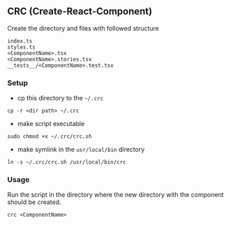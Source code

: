 ## CRC (Create-React-Component)
Create the directory and files with followed structure
```
index.ts
styles.ts
<ComponentName>.tsx
<ComponentName>.stories.tsx
__tests__/<ComponentName>.test.tsx
```


### Setup
- cp this directory to the `~/.crc`

```shell script
cp -r <dir path> ~/.crc
```

- make script executable
```shell script
sudo chmod +x ~/.crc/crc.sh
```

- make symlink in the `usr/local/bin` directory
```shell script
ln -s ~/.crc/crc.sh /usr/local/bin/crc
```

### Usage
Run the script in the directory where the new directory with the component should be created.

```shell script
crc <ComponentName>
```
